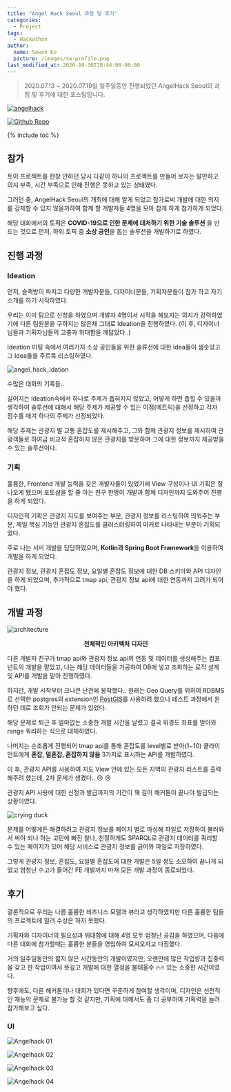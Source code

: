 ```yaml
---
title: "Angel Hack Seoul 과정 및 후기"
categories:
  - Project
tags:
  - Hackathon
author:
  name: Sewon Ko
  picture: /images/sw-profile.png
last_modified_at: 2020-10-30T18:46:00-00:00
---
```


> 2020.07.13 ~ 2020.07.19일 일주일동안 진행되었던 AngelHack Seoul의 과정 및 후기에 대한 포스팅입니다.

[![angelhack](/images/Angelhack.png)](https://angelhackseoul.kr/)

[![Github Repo](https://img.shields.io/badge/Github_Repo-blue?logo=github&style=for-the-badge&link=https://github.com/Nugux)](https://github.com/Nugux)

{% include toc %}

## 참가

토이 프로젝트를 한창 안하던 당시 다같이 하나의 프로젝트를 만들어 보자는 말만하고 의지 부족, 시간 부족으로 인해 진행은 못하고 있는 상태였다.

그러던 중, AngelHack Seoul의 개최에 대해 알게 되었고 참가로써 개발에 대한 의지를 강제할 수 있지 않을까하여 함께 할 개발자들 4명을 모아 참게 하게 참가하게 되었다.

해당 대회에서의 토픽은 **COVID-19으로 인한 문제에 대처하기 위한 기술 솔루션** 을 만드는 것으로 먼저, 하위 토픽 중 **소상 공인**을 돕는 솔루션을 개발하기로 하였다.

## 진행 과정

### Ideation

먼저, 슬랙방이 파지고 다양한 개발자분들, 디자이너분들, 기획자분들이 참가 하고 자기소개를 하기 시작하였다.

우리는 이미 팀으로 신청을 하였으며 개발자 4명이서 시작을 해보자는 의지가 강력하였기에 다른 팀원분을 구하지는 않은채 그대로 Ideation을 진행하였다. (이 후, 디자이너님들과 기획자님들의 고충과 위대함을 깨닳았다..)

Ideation 미팅 속에서 여러가지 소상 공인들을 위한 솔류션에 대한 Idea들이 샘솟았고 그 Idea들을 주르륵 리스팅하였다.

![angel_hack_idation](/images/Angelhack_Ideation.jpeg)

수많은 대화의 기록들..

길어지는 Ideation속에서 하나로 주제가 좁혀지지 않았고, 어떻게 하면 좁힐 수 있을까 생각하여 솔루션에 대해서 해당 주제가 제공할 수 있는 이점(메트릭)을 선정하고 각자 점수를 매겨 하나의 주제가 선정되었다.

해당 주제는 관광지 별 교통 혼잡도를 제시해주고, 그와 함께 관광지 정보를 제시하여 관광객들로 하여금 비교적 혼잡하지 않은 관광지를 방문하며 그에 대한 정보까지 제공받을 수 있는 솔루션이다.

### 기획

훌륭한, Frontend 개발 능력을 갖은 개발자들이 있었기에 View 구성이나 UI 기획은 잘 나오게 됐으며 포토샵을 할 줄 아는 친구 한명이 개발과 함께 디자인까지 도와주어 진행을 하게 되었다. 

디자인적 기획은 관광지 지도를 보여주는 부분, 관광지 정보를 리스팅하여 띄워주는 부분, 제일 핵심 기능인 관광지 혼잡도를 클러스터링하여 마커로 나타내는 부분이 기획되었다.

주로 나는 서버 개발을 담당하였으며, **Kotlin과 Spring Boot Framework**을 이용하여 개발을 하게 되었다.

관광지 정보, 관광지 혼잡도 정보, 요일별 혼잡도 정보에 대한 DB 스키마와 API 디자인을 하게 되었으며, 추가적으로 tmap api, 관광지 정보 api에 대한 연동까지 고려가 되어야 했다.

## 개발 과정

![architecture](/images/Angelhack_Architecture.png) 

<center><strong>전체적인 아키텍처 디자인</strong></center>


다른 개발자 친구가 tmap api와 관광지 정보 api의 연동 및 데이터를 생성해주는 컴포넌트의 개발을 맡았고, 나는 해당 데이터들을 가공하여 DB에 넣고 조회하는 로직 설계 및 API를 개발을 맡아 진행하였다.

하지만, 개발 시작부터 크나큰 난관에 봉착했다.. 원래는 Geo Query를 위하여 RDBMS로 선택한 postgres의 extension인 [PostGIS](https://postgis.net/)를 사용하려 했으나 테스트 과정에서 원하던 데로 조회가 안되는 문제가 있었다.

해당 문제로 퇴근 후 얼마없는 소중한 개발 시간을 날렸고 결국 위경도 좌표를 받아와 range 쿼리하는 식으로 대체하였다.

나머지는 순조롭게 진행되어 tmap api를 통해 혼잡도를 level별로 받아(1~10) 클라이언트에게 **혼잡, 덜혼잡, 혼잡하지 않음** 3가지로 표시하는 API를 개발하였다.

이 후, 관광지 API를 사용하여 지도 View 안에 있는 모든 지역의 관광지 리스트를 출력해주려 했는데, 2차 문제가 생겼다.. 😢 😢

관광지 API 사용에 대한 신청과 발급까지의 기간이 꽤 길어 해커톤이 끝나야 발급되는 상황이였다.

![crying duck](/images/Crying_Duck.jpg)

문제를 어떻게든 해결하려고 관광지 정보를 페이지 별로 파싱해 파일로 저장하여 불러와서 써야 되나 하는 고민에 빠진 찰나, 친절하게도 SPARQL로 관광지 데이터를 쿼리할 수 있는 페이지가 있어 해당 서비스로 관광지 정보를 긁어와 파일로 저장하였다.

그렇게 관광지 정보, 혼잡도, 요일별 혼잡도에 대한 개발은 5일 정도 소모하여 끝나게 되었고 엄청난 수고가 들어간 FE 개발까지 마쳐 모든 개발 과정이 종료되었다.

## 후기

결론적으로 우리는 나름 훌륭한 비즈니스 모델과 뷰라고 생각하였지만 다른 훌륭한 팀들의 프로젝트에 밀려 수상은 하지 못했다.

기획자와 디자이너의 필요성과 위대함에 대해 4명 모두 엄청난 공감을 하였으며, 다음에 다른 대회에 참가할때는 훌륭한 분들을 영입하여 모셔오자고 다짐했다.

거의 일주일동안의 짧지 않은 시간동안의 개발이였지만, 오랜만에 많은 작업량과 집중력을 갖고 한 작업이여서 뜻깊고 개발에 대한 열정을 불태울수 :fire::fire: 있는 소중한 시간이였다.

향후에도, 다른 해커톤이나 대회가 있다면 꾸준하게 참여할 생각이며, 디자인은 선천적인 재능의 문제로 불가능 할 것 같지만, 기획에 대해서도 좀 더 공부하여 기획력을 늘려 참가해보고 싶다.

### UI

![Angelhack 01](/images/Angelhack_01.png)

![Angelhack 02](/images/Angelhack_02.png)

![Angelhack 03](/images/Angelhack_03.png)

![Angelhack 04](/images/Angelhack_04.png)
